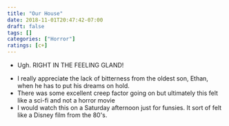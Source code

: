 ```yaml
---
title: "Our House"
date: 2018-11-01T20:47:42-07:00
draft: false
tags: []
categories: ["Horror"]
ratings: [c+]
---
```


* Ugh. RIGHT IN THE FEELING GLAND!
<!--more-->
* I really appreciate the lack of bitterness from the oldest son, Ethan, when he has to put his dreams on hold.
* There was some excellent creep factor going on but ultimately this felt like a sci-fi and not a horror movie
* I would watch this on a Saturday afternoon just for funsies. It sort of felt like a Disney film from the 80's.